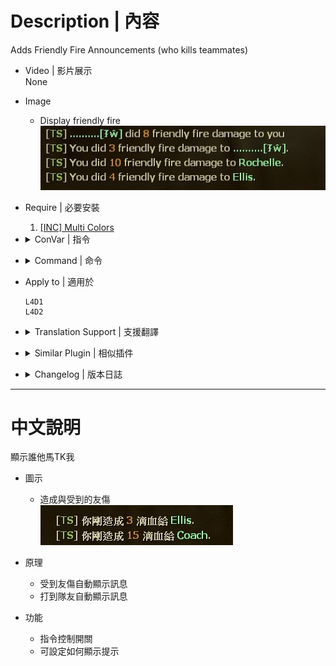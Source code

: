 # Description | 內容
Adds Friendly Fire Announcements (who kills teammates)

* Video | 影片展示
<br/>None

* Image
	* Display friendly fire
	<br/>![l4dffannounce_1](image/l4dffannounce_1.jpg)

* Require | 必要安裝
	1. [[INC] Multi Colors](https://github.com/fbef0102/L4D1_2-Plugins/releases/tag/Multi-Colors)

* <details><summary>ConVar | 指令</summary>

	* cfg/sourcemod/l4dffannounce.cfg
        ```php
		// 0=Plugin off, 1=Plugin on.
		l4dffannounce_enable "1"

		// Changes how ff announce displays FF damage (0: Disable, 1:In chat; 2: In Hint Box; 3: In center text)
		l4dffannounce_type "1"
        ```
</details>

* <details><summary>Command | 命令</summary>

	None
</details>

* Apply to | 適用於
    ```
    L4D1
    L4D2
    ```

* <details><summary>Translation Support | 支援翻譯</summary>

	```
	English
	繁體中文
	简体中文
	Russian
	```
</details>

* <details><summary>Similar Plugin | 相似插件</summary>

	1. [l4d_friendly_fire_stats](https://github.com/fbef0102/Game-Private_Plugin/tree/main/Plugin_%E6%8F%92%E4%BB%B6/Survivor_%E4%BA%BA%E9%A1%9E/l4d_friendly_fire_stats): Display all friendly fire dealt and received
		> 顯示造成與受到的友傷以及兇手，有友傷統計

	2. [anti-friendly_fire](https://github.com/fbef0102/L4D1_2-Plugins/tree/master/anti-friendly_fire): shoot your teammate = shoot yourself
		> 反彈傷害

	3. [anti-friendly_fire_V2](https://github.com/fbef0102/Game-Private_Plugin/tree/main/Plugin_%E6%8F%92%E4%BB%B6/Anti_Griefer_%E9%98%B2%E6%83%A1%E6%84%8F%E8%B7%AF%E4%BA%BA/anti-friendly_fire_V2): shoot teammate = shoot yourself V2
		> 隊友開槍射你會反彈傷害，第二版本
		
	4. [anti-friendly_fire_RPG](https://github.com/fbef0102/Game-Private_Plugin/tree/main/Plugin_%E6%8F%92%E4%BB%B6/Anti_Griefer_%E9%98%B2%E6%83%A1%E6%84%8F%E8%B7%AF%E4%BA%BA/anti-friendly_fire_RPG): shoot teammate = shoot yourself RPG
		> 隊友開槍射你會反彈傷害，RPG版本
</details>

* <details><summary>Changelog | 版本日誌</summary>

	* v1.8 (2022-12-6)
		* Translation Support

	* v1.7
		* Remake Code

    * 1.4 
        * [Original Plugin by Frus](https://forums.alliedmods.net/showthread.php?p=902507)
</details>

- - - -
# 中文說明
顯示誰他馬TK我

* 圖示
	* 造成與受到的友傷
	<br/>![l4dffannounce_2](image/l4dffannounce_2.jpg)

* 原理
	* 受到友傷自動顯示訊息
    * 打到隊友自動顯示訊息

* 功能
	* 指令控制開關
    * 可設定如何顯示提示
